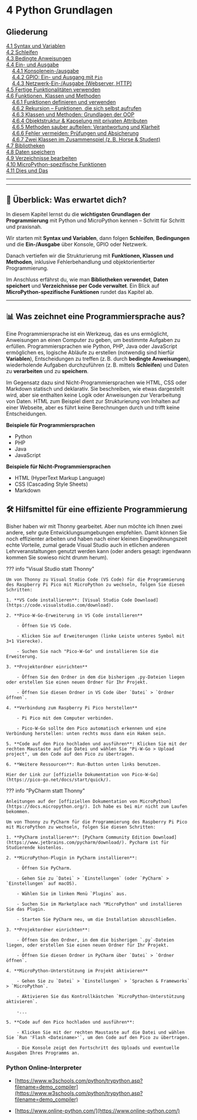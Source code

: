 # 4 Python Grundlagen

## Gliederung

[4.1 Syntax und Variablen](4.1SyntaxUndVariablen.md)<br>
[4.2 Schleifen](4.2Schleifen.md)<br>
[4.3 Bedingte Anweisungen](4.3BedingteAnweisungen.md)<br>
[4.4 Ein- und Ausgabe](4.4EinUndAusgabe.md)<br>
&nbsp;&nbsp;&nbsp;&nbsp;[4.4.1 Konsolenein-/ausgabe](4.4.1KonsoleneinAusgabe.md)<br>
&nbsp;&nbsp;&nbsp;&nbsp;[4.4.2 GPIO: Ein- und Ausgang mit `Pin`](4.4.2GPIO-EinAusgang.md)<br>
&nbsp;&nbsp;&nbsp;&nbsp;[4.4.3 Netzwerk-Ein-/Ausgabe (Webserver, HTTP)](4.4.3Netzwerk.md)<br>
[4.5 Fertige Funktionalitäten verwenden](4.5FertigeFunktionalitaeten.md)<br>
[4.6 Funktionen, Klassen und Methoden](4.6FunktionenKlassenMethoden.md)<br>
&nbsp;&nbsp;&nbsp;&nbsp;[4.6.1 Funktionen definieren und verwenden](4.6.1Funktionen.md)<br>
&nbsp;&nbsp;&nbsp;&nbsp;[4.6.2 Rekursion – Funktionen, die sich selbst aufrufen](4.6.2Rekursion.md)<br>
&nbsp;&nbsp;&nbsp;&nbsp;[4.6.3 Klassen und Methoden: Grundlagen der OOP](4.6.3KlassenGrundlagen.md)<br>
&nbsp;&nbsp;&nbsp;&nbsp;[4.6.4 Objektstruktur & Kapselung mit privaten Attributen](4.6.4Objektstruktur.md)<br>
&nbsp;&nbsp;&nbsp;&nbsp;[4.6.5 Methoden sauber aufteilen: Verantwortung und Klarheit](4.6.5MethodenVerantwortung.md)<br>
&nbsp;&nbsp;&nbsp;&nbsp;[4.6.6 Fehler vermeiden: Prüfungen und Absicherung](4.6.6FehlerAbsicherung.md)<br>
&nbsp;&nbsp;&nbsp;&nbsp;[4.6.7 Zwei Klassen im Zusammenspiel (z. B. Horse & Student)](4.6.7ZweiKlassen.md)<br>
[4.7 Bibliotheken](4.7Bibliotheken.md)<br>
[4.8 Daten speichern](4.8DatenSpeichern.md)<br>
[4.9 Verzeichnisse bearbeiten](4.9Verzeichnissebearbeiten.md)<br>
[4.10 MicroPython-spezifische Funktionen](4.10UebersichtMicroPythonSpezifischeFunktionen.md)<br>
[4.11 Dies und Das](4.11DiesUndDas.md)<br>

---

---

## 📜 Überblick: Was erwartet dich?

In diesem Kapitel lernst du die **wichtigsten Grundlagen der Programmierung** mit Python und MicroPython kennen – Schritt für Schritt und praxisnah.

Wir starten mit **Syntax und Variablen**, dann folgen **Schleifen**, **Bedingungen** und die **Ein-/Ausgabe** über Konsole, GPIO oder Netzwerk.

Danach vertiefen wir die Strukturierung mit **Funktionen, Klassen und Methoden**, inklusive Fehlerbehandlung und objektorientierter Programmierung.

Im Anschluss erfährst du, wie man **Bibliotheken verwendet**, **Daten speichert** und **Verzeichnisse per Code verwaltet**. Ein Blick auf **MicroPython-spezifische Funktionen** rundet das Kapitel ab.

---

## 📊 Was zeichnet eine Programmiersprache aus?

Eine Programmiersprache ist ein Werkzeug, das es uns ermöglicht, Anweisungen an einen Computer zu geben, um bestimmte Aufgaben zu erfüllen. Programmiersprachen wie Python, PHP, Java oder JavaScript ermöglichen es, logische Abläufe zu erstellen (notwendig sind hierfür **Variablen**), Entscheidungen zu treffen (z. B. durch **bedingte Anweisungen**), wiederholende Aufgaben durchzuführen (z. B. mittels **Schleifen**) und Daten zu **verarbeiten** und zu **speichern**.

Im Gegensatz dazu sind Nicht-Programmiersprachen wie HTML, CSS oder Markdown statisch und deklarativ. Sie beschreiben, wie etwas dargestellt wird, aber sie enthalten keine Logik oder Anweisungen zur Verarbeitung von Daten. HTML zum Beispiel dient zur Strukturierung von Inhalten auf einer Webseite, aber es führt keine Berechnungen durch und trifft keine Entscheidungen.

**Beispiele für Programmiersprachen**

- Python
- PHP
- Java
- JavaScript

**Beispiele für Nicht-Programmiersprachen**

- HTML (HyperText Markup Language)
- CSS (Cascading Style Sheets)
- Markdown


## 🛠️ Hilfsmittel für eine effiziente Programmierung

Bisher haben wir mit Thonny gearbeitet. Aber nun möchte ich Ihnen zwei andere, sehr gute Entwicklungsumgebungen empfehlen. Damit können Sie noch effizienter arbeiten und haben nach einer kleinen Eingewöhnungszeit echte Vorteile, zumal gerade Visual Studio auch in etlichen anderen Lehrveranstaltungen genutzt werden kann (oder anders gesagt: irgendwann kommen Sie sowieso nicht drunm herum).


??? info "Visual Studio statt Thonny"

    Um von Thonny zu Visual Studio Code (VS Code) für die Programmierung des Raspberry Pi Pico mit MicroPython zu wechseln, folgen Sie diesen Schritten:

    1. **VS Code installieren**: [Visual Studio Code Download](https://code.visualstudio.com/download).

    2. **Pico-W-Go-Erweiterung in VS Code installieren**

        - Öffnen Sie VS Code.

        - Klicken Sie auf Erweiterungen (linke Leiste unteres Symbol mit 3+1 Vierecke).

        - Suchen Sie nach "Pico-W-Go" und installieren Sie die Erweiterung.

    3. **Projektordner einrichten**

        - Öffnen Sie den Ordner in dem die bisherigen .py-Dateien liegen oder erstellen Sie einen neuen Ordner für Ihr Projekt.
        
        - Öffnen Sie diesen Ordner in VS Code über `Datei` > `Ordner öffnen`.

    4. **Verbindung zum Raspberry Pi Pico herstellen**

        - Pi Pico mit dem Computer verbinden.

        - Pico-W-Go sollte den Pico automatisch erkennen und eine Verbindung herstellen: unten rechts muss dann ein Haken sein.

    5. **Code auf den Pico hochladen und ausführen**: Klicken Sie mit der rechten Maustaste auf die Datei und wählen Sie "Pi-W-Go > Upload project", um den Code auf den Pico zu übertragen.

    6. **Weitere Ressourcen**: Run-Button unten links benutzen.

    Hier der Link zur [offizielle Dokumentation von Pico-W-Go](https://pico-go.net/docs/start/quick/).


??? info "PyCharm statt Thonny"

    Anleitungen auf der [offiziellen Dokumentation von MicroPython](https://docs.micropython.org/). Ich habe es bei mir nicht zum Laufen bekommen.

    Um von Thonny zu PyCharm für die Programmierung des Raspberry Pi Pico mit MicroPython zu wechseln, folgen Sie diesen Schritten:

    1. **PyCharm installieren**: [PyCharm Community Edition Download](https://www.jetbrains.com/pycharm/download/). Pycharm ist für Studierende kostenlos.

    2. **MicroPython-Plugin in PyCharm installieren**:

        - Öffnen Sie PyCharm.

        - Gehen Sie zu `Datei` > `Einstellungen` (oder `PyCharm` > `Einstellungen` auf macOS).

        - Wählen Sie im linken Menü `Plugins` aus.

        - Suchen Sie im Marketplace nach "MicroPython" und installieren Sie das Plugin.

        - Starten Sie PyCharm neu, um die Installation abzuschließen.

    3. **Projektordner einrichten**:

        - Öffnen Sie den Ordner, in dem die bisherigen `.py`-Dateien liegen, oder erstellen Sie einen neuen Ordner für Ihr Projekt.

        - Öffnen Sie diesen Ordner in PyCharm über `Datei` > `Ordner öffnen`.

    4. **MicroPython-Unterstützung im Projekt aktivieren**

        - Gehen Sie zu `Datei` > `Einstellungen` > `Sprachen & Frameworks` > `MicroPython`.

        - Aktivieren Sie das Kontrollkästchen `MicroPython-Unterstützung aktivieren`.

        -...

    5. **Code auf den Pico hochladen und ausführen**:

        - Klicken Sie mit der rechten Maustaste auf die Datei und wählen Sie `Run 'Flash <Dateiname>'`, um den Code auf den Pico zu übertragen.

        - Die Konsole zeigt den Fortschritt des Uploads und eventuelle Ausgaben Ihres Programms an.

### Python Online-Interpreter

- [https://www.w3schools.com/python/trypython.asp?filename=demo_compiler](https://www.w3schools.com/python/trypython.asp?filename=demo_compiler)

- [https://www.online-python.com/](https://www.online-python.com/) 





